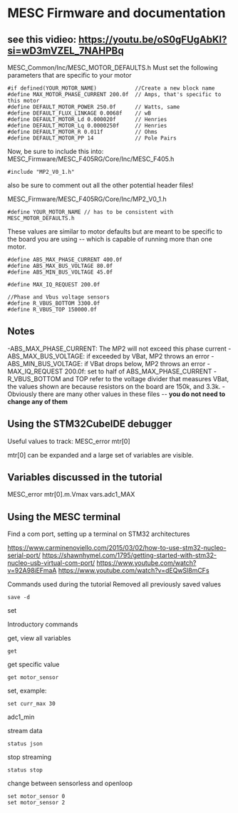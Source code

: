 # MESC Firmware and documentation
## see this vidieo: https://youtu.be/oS0gFUgAbKI?si=wD3mVZEL_7NAHPBq

MESC_Common/Inc/MESC_MOTOR_DEFAULTS.h
Must set the following parameters that are specific to your motor

```
#if defined(YOUR_MOTOR_NAME)            //Create a new block name
#define MAX_MOTOR_PHASE_CURRENT 200.0f  // Amps, that's specific to this motor
#define DEFAULT_MOTOR_POWER 250.0f      // Watts, same
#define DEFAULT_FLUX_LINKAGE 0.0068f    // wB
#define DEFAULT_MOTOR_Ld 0.000020f      // Henries
#define DEFAULT_MOTOR_Lq 0.0000250f     // Henries
#define DEFAULT_MOTOR_R 0.011f          // Ohms
#define DEFAULT_MOTOR_PP 14             // Pole Pairs
```

Now, be sure to include this into: 
MESC_Firmware/MESC_F405RG/Core/Inc/MESC_F405.h
```
#include "MP2_V0_1.h"
```
also be sure to comment out all the other potential header files! 

MESC_Firmware/MESC_F405RG/Core/Inc/MP2_V0_1.h
```
#define YOUR_MOTOR_NAME // has to be consistent with MESC_MOTOR_DEFAULTS.h
```
These values are similar to motor defaults but are meant to be specific to the board you are using -- which is capable of running more than one motor. 
```
#define ABS_MAX_PHASE_CURRENT 400.0f 
#define ABS_MAX_BUS_VOLTAGE 80.0f
#define ABS_MIN_BUS_VOLTAGE 45.0f

#define MAX_IQ_REQUEST 200.0f 

//Phase and Vbus voltage sensors
#define R_VBUS_BOTTOM 3300.0f 
#define R_VBUS_TOP 150000.0f

```
## Notes
-ABS_MAX_PHASE_CURRENT: The MP2 will not exceed this phase current
-ABS_MAX_BUS_VOLTAGE: if exceeded by VBat, MP2 throws an error 
-ABS_MIN_BUS_VOLTAGE: if VBat drops below, MP2 throws an error 
-MAX_IQ_REQUEST 200.0f: set to half of ABS_MAX_PHASE_CURRENT
-R_VBUS_BOTTOM and TOP refer to the voltage divider that measures VBat, the values shown are because resistors on the board are 150k, and 3.3k. 
-Obviously there are many other values in these files -- **you do not need to change any of them**

## Using the STM32CubeIDE debugger
Useful values to track:
MESC_error
mtr[0]

mtr[0] can be expanded and a large set of variables are visible. 

## Variables discussed in the tutorial
MESC_error
mtr[0].m.Vmax
vars.adc1_MAX	

## Using the MESC terminal

Find a com port, setting up a terminal on STM32 architectures

https://www.carminenoviello.com/2015/03/02/how-to-use-stm32-nucleo-serial-port/
https://shawnhymel.com/1795/getting-started-with-stm32-nucleo-usb-virtual-com-port/
https://www.youtube.com/watch?v=92A98iEFmaA
https://www.youtube.com/watch?v=dEQwSl8mCFs

Commands used during the tutorial
Removed all previously saved values

```
save -d 
```

set 


Introductory commands

get, view all variables
```
get
```

get specific value
```
get motor_sensor
```

set, example:
```
set curr_max 30
```

adc1_min

stream data
```
status json
```

stop streaming 
```
status stop
```

change between sensorless and openloop
```
set motor_sensor 0
set motor_sensor 2
```
